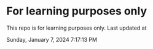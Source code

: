 # For learning purposes only
This repo is for learning purposes only.
Last updated at

Sunday, January 7, 2024 7:17:13 PM

